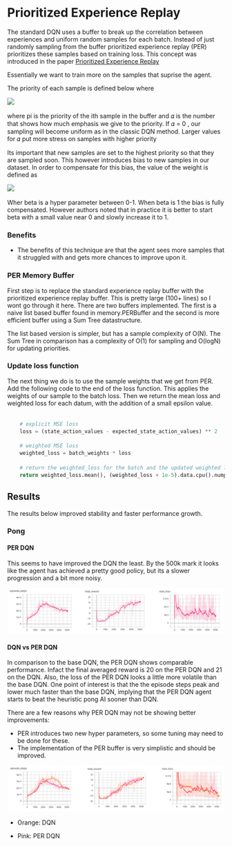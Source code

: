 # Prioritized Experience Replay

The standard DQN uses a buffer to break up the correlation between experiences and uniform random samples for each 
batch. Instead of just randomly sampling from the buffer prioritized experience replay (PER) prioritizes these samples
based on training loss. This concept was introduced in the paper 
[Prioritized Experience Replay](https://arxiv.org/abs/1511.05952)

Essentially we want to train more on the samples that suprise the agent.

The priority of each sample is defined below where 

<img src="https://latex.codecogs.com/svg.latex?\Large&space;P(i) = \frac{P^\alpha_i}{\sum_kP_k^\alpha}" />

where pi is the priority of the ith sample in the buffer and
𝛼 is the number that shows how much emphasis we give to the priority. If 𝛼 = 0 , our
sampling will become uniform as in the classic DQN method. Larger values for 𝛼 put
more stress on samples with higher priority

Its important that new samples are set to the highest priority so that they are sampled soon. This however introduces
bias to new samples in our dataset. In order to compensate for this bias, the value of the weight is defined as

<img src="https://latex.codecogs.com/svg.latex?\Large&space;w_i = (N . P(i))^{-\beta}" />

Wher beta is a hyper parameter between 0-1. When beta is 1 the bias is fully compensated. However authors noted that 
in practice it is better to start beta with a small value near 0 and slowly increase it to 1.

### Benefits

- The benefits of this technique are that the agent sees more samples that it struggled with and gets more
chances to improve upon it.

### PER Memory Buffer

First step is to replace the standard experience replay buffer with the prioritized experience replay buffer. This
is pretty large (100+ lines) so I wont go through it here. There are two buffers implemented. The first is a naive
list based buffer found in memory.PERBuffer and the second is more efficient buffer using a Sum Tree datastructure. 

The list based version is simpler, but has a sample complexity of O(N). The Sum Tree in comparison has a complexity
of O(1) for sampling and O(logN) for updating priorities.

### Update loss function

The next thing we do is to use the sample weights that we get from PER. Add the following code to the end of the
loss function. This applies the weights of our sample to the batch loss. Then we return the mean loss and weighted loss
for each datum, with the addition of a small epsilon value.

````python

    # explicit MSE loss
    loss = (state_action_values - expected_state_action_values) ** 2

    # weighted MSE loss
    weighted_loss = batch_weights * loss

    # return the weighted_loss for the batch and the updated weighted loss for each datum in the batch
    return weighted_loss.mean(), (weighted_loss + 1e-5).data.cpu().numpy()

````

## Results

The results below improved stability and faster performance growth. 

### Pong

#### PER DQN
 
This seems to have improved the DQN the least. By the 500k mark it looks like the agent has achieved a pretty good
policy, but its a slower progression and a bit more noisy. 
 
![Noisy DQN Results](../../docs/images/pong_per_dqn_baseline_results.png)

#### DQN vs PER DQN 

In comparison to the base DQN, the PER DQN shows comparable performance. Infact the final averaged reward is 20 on 
the PER DQN and 21 on the DQN. Also, the loss of the PER DQN looks a little more volatile than the base DQN. One point
of interest is that the the episode steps peak and lower much faster than the base DQN, implying that the PER DQN agent
starts to beat the heuristic pong AI sooner than DQN. 

There are a few reasons why PER DQN may not be showing better improvements:

- PER introduces two new hyper parameters, so some tuning may need to be done for these.
- The implementation of the PER buffer is very simplistic and should be improved.


![Noisy DQN Comparison](../../docs/images/pong_per_dqn_dqn_comparison.png)

 - Orange: DQN

 - Pink: PER DQN